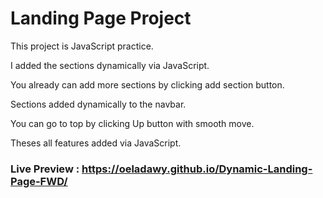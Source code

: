 # Landing Page Project

This project is JavaScript practice.

I added the sections dynamically via JavaScript.

You already can add more sections by clicking add section button.

Sections added dynamically to the navbar. 

You can go to top by clicking Up button with smooth move.

Theses all features added via JavaScript.

### Live Preview : https://oeladawy.github.io/Dynamic-Landing-Page-FWD/

